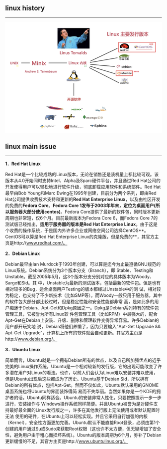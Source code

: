 ## linux history

------

![image-20200227151858170](assets/image-20200227151858170.png)

## linux main issue

-----

**1．Red Hat Linux**

Red Hat是一个比较成熟的Linux版本，无论在销售还是装机量上都比较可观。该版本从4.0开始同时支持Intel、Alpha及Sparc硬件平台，并且通过Red Hat公司的开发使得用户可以轻松地进行软件升级，彻底卸载应用软件和系统部件。Red Hat最早由Bob Young和Marc Ewing在1995年创建，目前分为两个系列，即由Red Hat公司提供收费技术支持和更新的**Red Hat Enterprise Linux**，以及由社区开发的免费的**Fedora Core**。**Fedora Core 1发布于2003年年末，定位为桌面用户(所以服务器大部分使用centos)**。Fedora Core提供了最新的软件包，同时版本更新周期也非常短，仅6个月。目前最新版本为Fedora Core 6，而Fedora Core 7的测试版已经推出，**适用于服务器的版本是Red Hat Enterprise Linux**。由于这是个收费的操作系统，于是国内外许多企业或网络空间公司选择CentOS**。CentOS可以算是Red Hat Enterprise Linux的克隆版，但是免费的**，其官方主页是http://www.redhat.com/。

**2．Debian Linux**

Debian最早由Ian Murdock于1993年创建，可以算是迄今为止最遵循GNU规范的Linux系统。Debian系统分为3个版本分支（Branch），即 Stable、Testing和Unstable。截至2005年5月，这3个版本分支分别对应的具体版本为Woody、Sarge和Sid。其 中，Unstable为最新的测试版本，包括最新的软件包。但是也有相对较多的Bug，适合桌面用户Testing的版本都经过Unstable中的测 试，相对较为稳定，也支持了不少新技术（比如SMP等）。而Woody一般只用于服务器，其中的软件包大部分都比较过时，但是稳定性能和安全性能都非常 高，是如此多的用户痴迷于Debian、Apt-Get和Dpkg原因之一。Dpkg是Debian系列特有的软件包管理工具，它被誉为所有Linux软 件包管理工具（比如RPM）中最强大的，配合Apt-Get在Debian上安装、升级、删除和管理软件变得异常容易。许多Debian的用户都开玩笑地 说，Debian将他们养懒了，因为只要输入"Apt-Get Upgrade && Apt-Get Upgrade"，计算机上所有的软件就会自动更新。其官方主页是http://www.debian.org/。

**3．Ubuntu Linux**

简单而言，Ubuntu就是一个拥有Debian所有的优点，以及自己所加强优点的近乎完美的Linux操作系统。Ubuntu是一个相对较新的发行版，它的出现可能改变了许多潜在用户对Linux的看法。也许，以前人们会认为Linux难以安装并难以使用，但是Ubuntu出现后这些都成为了历史。Ubuntu基于Debian Sid，所以拥有Debian的所有优点，包括Apt-Get。然而不仅如此，Ubuntu默认采用的GNOME桌面系统也将Ubuntu的界面装饰得简 易而不失华丽。当然如果你是一个KDE的拥护者的话，Ubuntu同样适合。Ubuntu的安装非常人性化，只要按照提示一步一步进行，安装操作与 Windows操作系统同样简便。并且Ubuntu被誉为是对硬件支持最好最全面的Linux发行版之一，许多在其他发行版上无法使用或者默认配置时无法 使用的硬件，在Ubuntu上可以轻松实现。并且它采用自行加强的内核（Kernel），安全性方面更加完善。Ubuntu默认不能直接Root登录，必须由第1个创建的用户通过Su或Sudo来获取Root权限（这也许不太方便，但无疑增加了安全性，避免用户由于粗心而损坏系统）。Ubuntu的版本周期为6个月，弥补了Debian更新缓慢的不足，其官方主页是http://www.ubuntulinux.org/。

